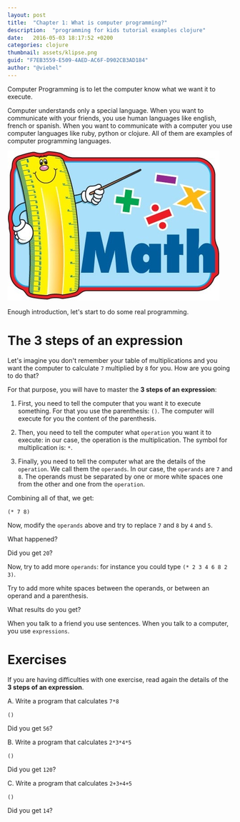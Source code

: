 ```yaml
---
layout: post
title:  "Chapter 1: What is computer programming?"
description:  "programming for kids tutorial examples clojure"
date:   2016-05-03 18:17:52 +0200
categories: clojure
thumbnail: assets/klipse.png
guid: "F7EB3559-E509-4AED-AC6F-D902CB3AD184"
author: "@viebel"
---
```



Computer Programming is to let the computer know what we want it to execute.

Computer understands only a special language. When you want to communicate with your friends, you use human languages like english, french or spanish. When you want to communicate with a computer you use computer languages like ruby, python or clojure. All of them are examples of computer programming languages.


![Calculator](/assets/images/calc.jpg)


Enough introduction, let's start to do some real programming.

#  The 3 steps of an expression

Let's imagine you don't remember your table of multiplications and you want the computer to calculate `7` multiplied by `8` for you. How are you going to do that?

For that purpose, you will have to master the  **3 steps of an expression**:

1. First, you need to tell the computer that you want it to execute something. For that you use the parenthesis: `()`. The computer will execute for you the content of the parenthesis.

2. Then, you need to tell the computer what `operation` you want it to execute: in our case, the operation is the multiplication. The symbol for multiplication is: `*`.

3. Finally, you need to tell the computer what are the details of the `operation`. We call them the `operands`. In our case, the `operands` are `7` and `8`. The operands must be separated by one or more white spaces one from the other and one from the `operation`.

Combining all of that, we get:

~~~klipse
(* 7 8)
~~~


Now, modify the `operands` above and try to replace `7` and `8` by `4` and `5`.

What happened?

Did you get `20`?


Now, try to add more `operands`: for instance you could type `(* 2 3 4 6 8 2 3)`.

Try to add more white spaces between the operands, or between an operand and a parenthesis.

What results do you get?

When you talk to a friend you use sentences. When you talk to a computer, you use `expressions`.

# Exercises

If you are having difficulties with one exercise, read again the details of the **3 steps of an expression**.

A. Write a program that calculates `7*8`

~~~klipse
()
~~~

Did you get `56`?

B. Write a program that calculates `2*3*4*5`

~~~klipse
()
~~~

Did you get `120`?

C. Write a program that calculates `2+3+4+5`

~~~klipse
()
~~~

Did you get `14`?


